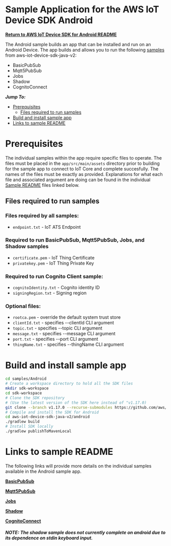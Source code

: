 # Sample Application for the AWS IoT Device SDK Android
[**Return to AWS IoT Device SDK for Android README**](../../documents/ANDROID.md)

The Android sample builds an app that can be installed and run on an Android Device. The app builds and allows you
to run the following [samples](#links-to-sample-readme) from aws-iot-device-sdk-java-v2:
* BasicPubSub
* Mqtt5PubSub
* Jobs
* Shadow
* CognitoConnect

*__Jump To:__*

* [Prerequisites](#prerequisites)
  * [Files required to run samples](#files-required-to-run-samples)
* [Build and install sample app](#build-and-install-sample-app)
* [Links to sample README](#links-to-sample-readme)


# Prerequisites
The individual samples within the app require specific files to operate. The files must be placed in the
`app/src/main/assets` directory prior to building for the sample app to connect to IoT Core and complete
succesfully. The names of the files must be exactly as provided. Explanations for what each file and
associated argument are doing can be found in the individual [Sample README](#links-to-sample-readme)
files linked below.

## Files required to run samples

### Files required by all samples:
* `endpoint.txt` - IoT ATS Endpoint

### Required to run BasicPubSub, Mqtt5PubSub, Jobs, and Shadow samples
* `certificate.pem` - IoT Thing Certificate
* `privatekey.pem` - IoT Thing Private Key

### Required to run Cognito Client sample:
* `cognitoIdentity.txt` - Cognito identity ID
* `signingRegion.txt` - Signing region

### Optional files:
* `rootca.pem` - override the default system trust store
* `clientId.txt` - specifies --clientId CLI argument
* `topic.txt` - specifies --topic CLI argument
* `message.txt` - specifies --message CLI argument
* `port.txt` - specifies --port CLI argument
* `thingName.txt` - specifies --thingName CLI argument

# Build and install sample app

``` sh
cd samples/Android
# Create a workspace directory to hold all the SDK files
mkdir sdk-workspace
cd sdk-workspace
# Clone the SDK repository
# (Use the latest version of the SDK here instead of "v1.17.0)
git clone --branch v1.17.0 --recurse-submodules https://github.com/aws/aws-iot-device-sdk-java-v2.git
# Compile and install the SDK for Android
cd aws-iot-device-sdk-java-v2/android
./gradlew build
# Install SDK locally
./gradlew publishToMavenLocal
```

# Links to sample README
The following links will provide more details on the individual samples available in the
Android sample app.

[**BasicPubSub**](../BasicPubSub/README.md)

[**Mqtt5PubSub**](../Mqtt5/PubSub/README.md)

[**Jobs**](../Jobs/README.md)

[**Shadow**](../Shadow/README.md)

[**CognitoConnect**](../CognitoConnect/README.md)

##### NOTE: The shadow sample does not currently complete on android due to its dependence on stdin keyboard input.